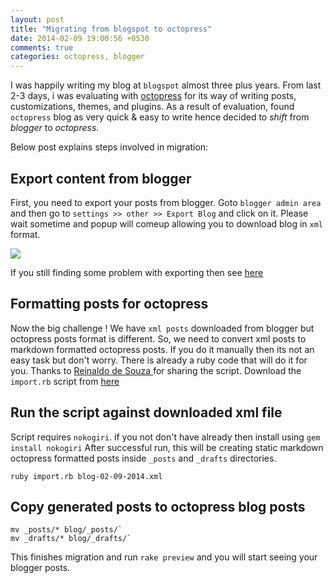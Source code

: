 ```yaml
---
layout: post
title: "Migrating from blogspot to octopress"
date: 2014-02-09 19:00:56 +0530
comments: true
categories: octopress, blogger
---
```

I was happily writing my blog at `blogspot` almost three plus years. From last 2-3 days, i was evaluating with [octopress](http://octopress.org) for its way of writing posts, customizations, themes, and plugins. As a result of evaluation, found `octopress` blog as very quick & easy to write hence decided to  *shift* from *blogger* to *octopress*.

Below post explains steps involved in migration:

## Export content from blogger
First, you need to export your posts from blogger.
Goto `blogger admin area` and then go to `settings >> other >> Export Blog` and click on it. Please wait sometime and popup will comeup allowing you to download blog in `xml` format.


<img src="{{ root_url }}/images/export-blog.png" />

If you still finding some problem with exporting then see [here](http://www.freetech4teachers.com/2013/01/how-to-export-your-blogger-and.html)

## Formatting posts for octopress
Now the big challenge ! We have `xml posts` downloaded from blogger but octopress posts format is different.
So, we need to convert xml posts to markdown formatted octopress posts.
If you do it manually then its not an easy task but don't worry. There is already a ruby code that will do it for you.
Thanks to [Reinaldo de Souza ](https://gist.github.com/juniorz) for sharing the script. Download the `import.rb` script from [here](https://gist.github.com/baldowl/1578928)

## Run the script against downloaded xml file
Script requires `nokogiri`. if you not don't have already then install using `gem install nokogiri`
After successful run, this will be creating static markdown octopress formatted posts inside `_posts` and `_drafts` directories.
```
ruby import.rb blog-02-09-2014.xml
```
## Copy generated posts to octopress blog posts
```
mv _posts/* blog/_posts/`
mv _drafts/* blog/_drafts/`
```
This finishes migration and run `rake preview` and you will start seeing your blogger posts.
